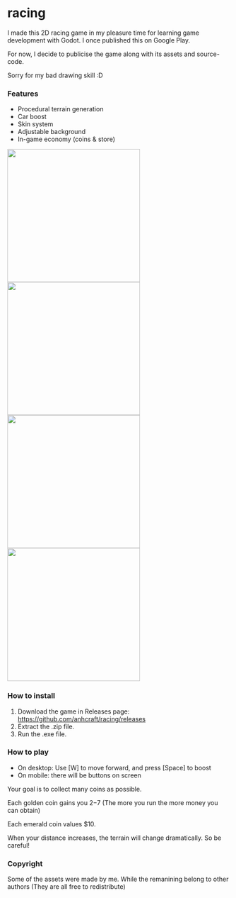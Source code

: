 # racing
I made this 2D racing game in my pleasure time for learning game development with Godot. I once published this on Google Play.

For now, I decide to publicise the game along with its assets and source-code.

Sorry for my bad drawing skill :D

### Features
- Procedural terrain generation
- Car boost
- Skin system
- Adjustable background
- In-game economy (coins & store)

<img src="https://i.imgur.com/BlhpVaZ.png" width="300"> <img src="https://i.imgur.com/tImse14.png" width="300"> <img src="https://i.imgur.com/05sFrVh.png" width="300"> <img src="https://i.imgur.com/a2i92sD.png" width="300">

### How to install
1. Download the game in Releases page: https://github.com/anhcraft/racing/releases
2. Extract the .zip file. 
3. Run the .exe file.

### How to play
- On desktop: Use [W] to move forward, and press [Space] to boost
- On mobile: there will be buttons on screen

Your goal is to collect many coins as possible.

Each golden coin gains you $2-$7 (The more you run the more money you can obtain)

Each emerald coin values $10.

When your distance increases, the terrain will change dramatically. So be careful!

### Copyright
Some of the assets were made by me. While the remanining belong to other authors (They are all free to redistribute)
